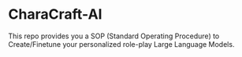 # CharaCraft-AI
This repo provides you a SOP (Standard Operating Procedure) to Create/Finetune your personalized role-play Large Language Models.